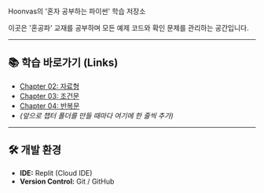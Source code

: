 # 
Hoonvas의 '혼자 공부하는 파이썬' 학습 저장소

이곳은 '혼공파' 교재를 공부하며 모든 예제 코드와 확인 문제를 관리하는 공간입니다.

---

## 📚 학습 바로가기 (Links)

* [Chapter 02: 자료형](Self-Study-Python./chapter_02)
* [Chapter 03: 조건문](Self-Study-Python./chapter_03)
* [Chapter 04: 반복문](Self-Study-Python./chapter_04)
* *(앞으로 챕터 폴더를 만들 때마다 여기에 한 줄씩 추가)*

---

## 🛠 개발 환경
* **IDE:** Replit (Cloud IDE)
* **Version Control:** Git / GitHub
